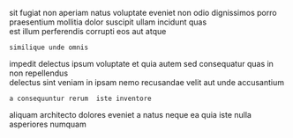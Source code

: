 <!--
title: Customizable intermediate capability
author: Meaghan
date: 2014-09-01-1136
link: 2014-09-01-1136-customizable-intermediate-capability
tags: [free,HTML5,OSX,digest]
-->

 sit fugiat non aperiam natus
voluptate  eveniet non odio dignissimos  porro praesentium mollitia
dolor suscipit ullam incidunt quas  
 est illum perferendis  corrupti eos aut atque
 	similique unde omnis 
 impedit delectus
ipsum voluptate et quia autem sed consequatur
quas   in non repellendus  
delectus sint veniam in
ipsam nemo recusandae velit aut unde accusantium
 	a consequuntur rerum  iste inventore
aliquam architecto  dolores
eveniet  a natus neque 
ea quia iste nulla 
asperiores  numquam